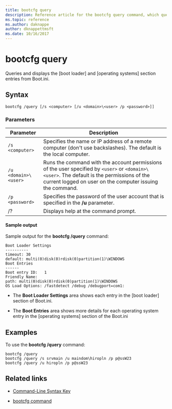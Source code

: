 ```yaml
---
title: bootcfg query
description: Reference article for the bootcfg query command, which queries and displays the boot loader and operating system section entries from Boot.ini.
ms.topic: reference
ms.author: daknappe
author: dknappettmsft
ms.date: 10/16/2017
---
```

# bootcfg query



Queries and displays the [boot loader] and [operating systems] section entries from Boot.ini.

## Syntax

```
bootcfg /query [/s <computer> [/u <domain>\<user> /p <password>]]
```

### Parameters

| Parameter | Description |
| --------- | ----------- |
| `/s <computer>` | Specifies the name or IP address of a remote computer (don't use backslashes). The default is the local computer. |
| `/u <domain>\<user>`  | Runs the command with the account permissions of the user specified by `<user>` or `<domain>\<user>`. The default is the permissions of the current logged on user on the computer issuing the command. |
| `/p <password>` | Specifies the password of the user account that is specified in the **/u** parameter. |
| /? | Displays help at the command prompt. |

#### Sample output

Sample output for the **bootcfg /query** command:

```
Boot Loader Settings
----------
timeout: 30
default: multi(0)disk(0)rdisk(0)partition(1)\WINDOWS
Boot Entries
------
Boot entry ID:   1
Friendly Name:
path: multi(0)disk(0)rdisk(0)partition(1)\WINDOWS
OS Load Options: /fastdetect /debug /debugport=com1:
```

- The **Boot Loader Settings** area shows each entry in the [boot loader] section of Boot.ini.

- The **Boot Entries** area shows more details for each operating system entry in the [operating systems] section of the Boot.ini

## Examples

To use the **bootcfg /query** command:

```
bootcfg /query
bootcfg /query /s srvmain /u maindom\hiropln /p p@ssW23
bootcfg /query /u hiropln /p p@ssW23
```

## Related links

- [Command-Line Syntax Key](command-line-syntax-key.md)

- [bootcfg command](bootcfg.md)

